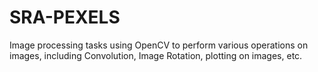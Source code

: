 # SRA-PEXELS
Image processing tasks using OpenCV to perform various operations on images, including Convolution, Image Rotation, plotting on images, etc.
